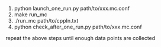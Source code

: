 1. python launch_one_run.py path/to/xxx.mc.conf
2. make run_mc
3. ./run_mc path/to/cppIn.txt
4. python check_after_one_run.py path/to/xxx.mc.conf

repeat the above steps until enough data points are collected
